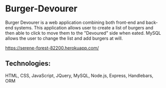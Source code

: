 # Burger-Devourer

Burger Devourer is a web application combining both front-end and back-end systems. This application allows user to create a list of burgers and then able to click to move them to the "Devoured" side when eated. MySQL allows the user to change the list and add burgers at will. 

 https://serene-forest-82200.herokuapp.com/

## Technologies:
HTML, CSS, JavaScript, JQuery, MySQL, Node.js, Express, Handlebars, ORM